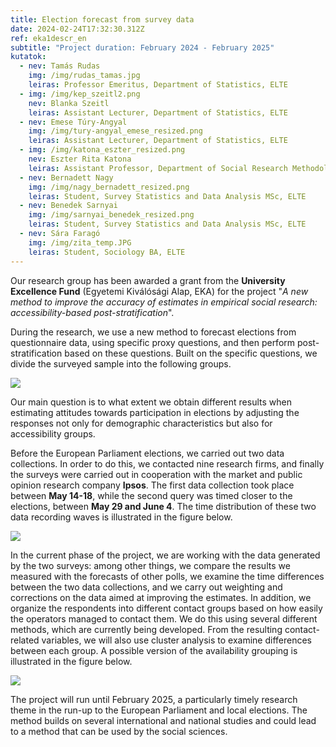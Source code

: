 ```yaml
---
title: Election forecast from survey data
date: 2024-02-24T17:32:30.312Z
ref: eka1descr_en
subtitle: "Project duration: February 2024 - February 2025"
kutatok:
  - nev: Tamás Rudas
    img: /img/rudas_tamas.jpg
    leiras: Professor Emeritus, Department of Statistics, ELTE
  - img: /img/kep_szeitl2.png
    nev: Blanka Szeitl
    leiras: Assistant Lecturer, Department of Statistics, ELTE
  - nev: Emese Túry-Angyal
    img: /img/tury-angyal_emese_resized.png
    leiras: Assistant Lecturer, Department of Statistics, ELTE
  - img: /img/katona_eszter_resized.png
    nev: Eszter Rita Katona
    leiras: Assistant Professor, Department of Social Research Methodology, ELTE
  - nev: Bernadett Nagy
    img: /img/nagy_bernadett_resized.png
    leiras: Student, Survey Statistics and Data Analysis MSc, ELTE
  - nev: Benedek Sarnyai
    img: /img/sarnyai_benedek_resized.png
    leiras: Student, Survey Statistics and Data Analysis MSc, ELTE
  - nev: Sára Faragó
    img: /img/zita_temp.JPG
    leiras: Student, Sociology BA, ELTE
---
```

Our research group has been awarded a grant from the **University Excellence Fund** (Egyetemi Kiválósági Alap, EKA) for the project "*A new method to improve the accuracy of estimates in empirical social research: accessibility-based post-stratification*".

During the research, we use a new method to forecast elections from questionnaire data, using specific proxy questions, and then perform post-stratification based on these questions. Built on the specific questions, we divide the surveyed sample into the following groups.

![](/img/eka_savdiagram_abra_en.png)

Our main question is to what extent we obtain different results when estimating attitudes towards participation in elections by adjusting the responses not only for demographic characteristics but also for accessibility groups. 

Before the European Parliament elections, we carried out two data collections. In order to do this, we contacted nine research firms, and finally the surveys were carried out in cooperation with the market and public opinion research company **Ipsos**. The first data collection took place between **May 14-18**, while the second query was timed closer to the elections, between **May 29 and June 4**. The time distribution of these two data recording waves is illustrated in the figure below.

![](/img/eka_adatfelvetel_abra_en.png)

In the current phase of the project, we are working with the data generated by the two surveys: among other things, we compare the results we measured with the forecasts of other polls, we examine the time differences between the two data collections, and we carry out weighting and corrections on the data aimed at improving the estimates. In addition, we organize the respondents into different contact groups based on how easily the operators managed to contact them. We do this using several different methods, which are currently being developed. From the resulting contact-related variables, we will also use cluster analysis to examine differences between each group. A possible version of the availability grouping is illustrated in the figure below.

![](/img/eka_elerhetoseg_donut_cut_en.png)

The project will run until February 2025, a particularly timely research theme in the run-up to the European Parliament and local elections. The method builds on several international and national studies and could lead to a method that can be used by the social sciences.
